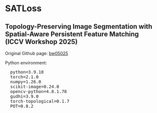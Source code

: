 # SATLoss

## Topology-Preserving Image Segmentation with Spatial-Aware Persistent Feature Matching (ICCV Workshop 2025)
Original Github page: [bw05025](https://github.com/bw05025/SATLoss)

Python environment:
<pre>
  python=3.9.18
  torch=2.1.0
  numpy=1.26.0
  scikit-image=0.24.0
  opencv-python=4.8.1.78
  gudhi=3.9.0
  torch-topological=0.1.7
  POT=0.8.2
</pre>

